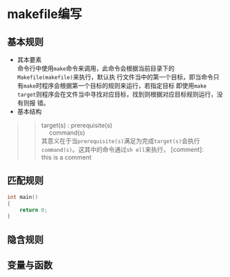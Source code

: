 makefile编写
===
基本规则
---
* 其本要素<br>
命令行中使用`make`命令来调用，此命令会根据当前目录下的`Makefile(makefile)`来执行，默认执
行文件当中的第一个目标，即当命令只有`make`时程序会根据第一个目标的规则来运行，若指定目标
即使用`make target`则程序会在文件当中寻找对应目标，找到则根据对应目标规则运行，没有则报
错。
* 基本结构<br>
> > target(s) : prerequisite(s)<br>
> > &emsp; command(s)<br>
其意义在于当`prerequisite(s)`满足为完成`target(s)`会执行`command(s)`。这其中的命令通过`sh
ell`来执行，
[comment]:	
	this is a comment

匹配规则
---
```c 
int main()
{
	return 0;
}
```
隐含规则
---
变量与函数
---
